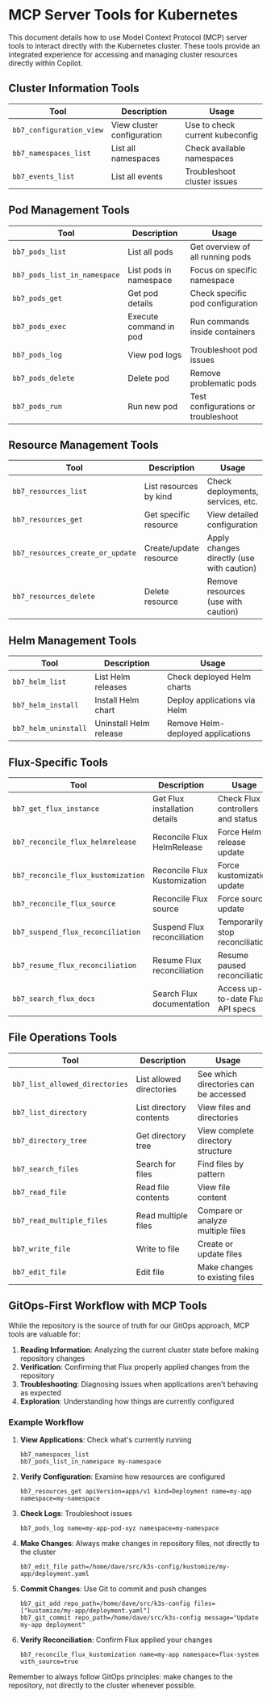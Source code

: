 # MCP Server Tools for Kubernetes

This document details how to use Model Context Protocol (MCP) server tools to interact directly with the Kubernetes cluster. These tools provide an integrated experience for accessing and managing cluster resources directly within Copilot.

## Cluster Information Tools

| Tool | Description | Usage |
|------|-------------|-------|
| `bb7_configuration_view` | View cluster configuration | Use to check current kubeconfig |
| `bb7_namespaces_list` | List all namespaces | Check available namespaces |
| `bb7_events_list` | List all events | Troubleshoot cluster issues |

## Pod Management Tools

| Tool | Description | Usage |
|------|-------------|-------|
| `bb7_pods_list` | List all pods | Get overview of all running pods |
| `bb7_pods_list_in_namespace` | List pods in namespace | Focus on specific namespace |
| `bb7_pods_get` | Get pod details | Check specific pod configuration |
| `bb7_pods_exec` | Execute command in pod | Run commands inside containers |
| `bb7_pods_log` | View pod logs | Troubleshoot pod issues |
| `bb7_pods_delete` | Delete pod | Remove problematic pods |
| `bb7_pods_run` | Run new pod | Test configurations or troubleshoot |

## Resource Management Tools

| Tool | Description | Usage |
|------|-------------|-------|
| `bb7_resources_list` | List resources by kind | Check deployments, services, etc. |
| `bb7_resources_get` | Get specific resource | View detailed configuration |
| `bb7_resources_create_or_update` | Create/update resource | Apply changes directly (use with caution) |
| `bb7_resources_delete` | Delete resource | Remove resources (use with caution) |

## Helm Management Tools

| Tool | Description | Usage |
|------|-------------|-------|
| `bb7_helm_list` | List Helm releases | Check deployed Helm charts |
| `bb7_helm_install` | Install Helm chart | Deploy applications via Helm |
| `bb7_helm_uninstall` | Uninstall Helm release | Remove Helm-deployed applications |

## Flux-Specific Tools

| Tool | Description | Usage |
|------|-------------|-------|
| `bb7_get_flux_instance` | Get Flux installation details | Check Flux controllers and status |
| `bb7_reconcile_flux_helmrelease` | Reconcile Flux HelmRelease | Force Helm release update |
| `bb7_reconcile_flux_kustomization` | Reconcile Flux Kustomization | Force kustomization update |
| `bb7_reconcile_flux_source` | Reconcile Flux source | Force source update |
| `bb7_suspend_flux_reconciliation` | Suspend Flux reconciliation | Temporarily stop reconciliation |
| `bb7_resume_flux_reconciliation` | Resume Flux reconciliation | Resume paused reconciliation |
| `bb7_search_flux_docs` | Search Flux documentation | Access up-to-date Flux API specs |

## File Operations Tools

| Tool | Description | Usage |
|------|-------------|-------|
| `bb7_list_allowed_directories` | List allowed directories | See which directories can be accessed |
| `bb7_list_directory` | List directory contents | View files and directories |
| `bb7_directory_tree` | Get directory tree | View complete directory structure |
| `bb7_search_files` | Search for files | Find files by pattern |
| `bb7_read_file` | Read file contents | View file content |
| `bb7_read_multiple_files` | Read multiple files | Compare or analyze multiple files |
| `bb7_write_file` | Write to file | Create or update files |
| `bb7_edit_file` | Edit file | Make changes to existing files |

## GitOps-First Workflow with MCP Tools

While the repository is the source of truth for our GitOps approach, MCP tools are valuable for:

1. **Reading Information**: Analyzing the current cluster state before making repository changes
2. **Verification**: Confirming that Flux properly applied changes from the repository
3. **Troubleshooting**: Diagnosing issues when applications aren't behaving as expected
4. **Exploration**: Understanding how things are currently configured

### Example Workflow

1. **View Applications**: Check what's currently running
   ```
   bb7_namespaces_list
   bb7_pods_list_in_namespace my-namespace
   ```

2. **Verify Configuration**: Examine how resources are configured
   ```
   bb7_resources_get apiVersion=apps/v1 kind=Deployment name=my-app namespace=my-namespace
   ```

3. **Check Logs**: Troubleshoot issues
   ```
   bb7_pods_log name=my-app-pod-xyz namespace=my-namespace
   ```

4. **Make Changes**: Always make changes in repository files, not directly to the cluster
   ```
   bb7_edit_file path=/home/dave/src/k3s-config/kustomize/my-app/deployment.yaml
   ```

5. **Commit Changes**: Use Git to commit and push changes
   ```
   bb7_git_add repo_path=/home/dave/src/k3s-config files=["kustomize/my-app/deployment.yaml"]
   bb7_git_commit repo_path=/home/dave/src/k3s-config message="Update my-app deployment"
   ```

6. **Verify Reconciliation**: Confirm Flux applied your changes
   ```
   bb7_reconcile_flux_kustomization name=my-app namespace=flux-system with_source=true
   ```

Remember to always follow GitOps principles: make changes to the repository, not directly to the cluster whenever possible.
